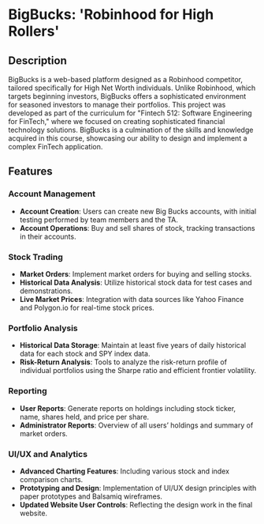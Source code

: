 # BigBucks: 'Robinhood for High Rollers'

## Description
BigBucks is a web-based platform designed as a Robinhood competitor, tailored specifically for High Net Worth individuals. Unlike Robinhood, which targets beginning investors, BigBucks offers a sophisticated environment for seasoned investors to manage their portfolios. 
This project was developed as part of the curriculum for "Fintech 512: Software Engineering for FinTech," where we focused on creating sophisticated financial technology solutions. BigBucks is a culmination of the skills and knowledge acquired in this course, showcasing our ability to design and implement a complex FinTech application.

## Features

### Account Management
- **Account Creation**: Users can create new Big Bucks accounts, with initial testing performed by team members and the TA.
- **Account Operations**: Buy and sell shares of stock, tracking transactions in their accounts.

### Stock Trading
- **Market Orders**: Implement market orders for buying and selling stocks.
- **Historical Data Analysis**: Utilize historical stock data for test cases and demonstrations.
- **Live Market Prices**: Integration with data sources like Yahoo Finance and Polygon.io for real-time stock prices.

### Portfolio Analysis
- **Historical Data Storage**: Maintain at least five years of daily historical data for each stock and SPY index data.
- **Risk-Return Analysis**: Tools to analyze the risk-return profile of individual portfolios using the Sharpe ratio and efficient frontier volatility.

### Reporting
- **User Reports**: Generate reports on holdings including stock ticker, name, shares held, and price per share.
- **Administrator Reports**: Overview of all users’ holdings and summary of market orders.

### UI/UX and Analytics
- **Advanced Charting Features**: Including various stock and index comparison charts.
- **Prototyping and Design**: Implementation of UI/UX design principles with paper prototypes and Balsamiq wireframes.
- **Updated Website User Controls**: Reflecting the design work in the final website.


